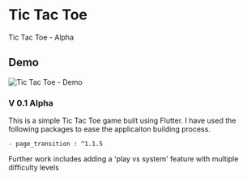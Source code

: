 # Tic Tac Toe

Tic Tac Toe - Alpha

## Demo

![Tic Tac Toe - Demo](assets/demo/demo.gif)

### V 0.1 Alpha

This is a simple Tic Tac Toe game built using Flutter.
I have used the following packages to ease the applicaiton building process.

    - page_transition : ^1.1.5

Further work includes adding a 'play vs system' feature with multiple difficulty levels